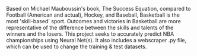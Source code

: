 Based on Michael Mauboussin's book, The Success Equation, compared to Football (American and actual), Hockey, and Baseball, Basketball is the most 'skill-based'
sport. Outcomes and victories in Basketball are more representative of the difference between the skills and talents of the winners and the losers. This project
seeks to accurately predict NBA championships using Neural Net(s). It also includes a webscraper .py file, which can be used to change the training & test datasets.
